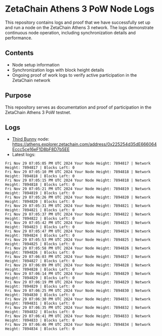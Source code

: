 # ZetaChain Athens 3 PoW Node Logs
This repository contains logs and proof that we have successfully set up and run a node on the ZetaChain Athens 3 network. The logs demonstrate continuous node operation, including synchronization details and performance.

## Contents
- Node setup information
- Synchronization logs with block height details
- Ongoing proof of work logs to verify active participation in the ZetaChain network

## Purpose
This repository serves as documentation and proof of participation in the ZetaChain Athens 3 PoW testnet.

## Logs

- [Third Bunny](https://thirdbunny.xyz/) node: https://athens.explorer.zetachain.com/address/0x225254d35dE666064Eccc5ce16eF1D8bF8D7b5EE
- Latest logs:
```
Fri Nov 29 07:05:05 PM UTC 2024 Your Node Height: 7894817 | Network Height: 7894817 | Blocks Left: 0
Fri Nov 29 07:05:10 PM UTC 2024 Your Node Height: 7894818 | Network Height: 7894818 | Blocks Left: 0
Fri Nov 29 07:05:15 PM UTC 2024 Your Node Height: 7894818 | Network Height: 7894818 | Blocks Left: 0
Fri Nov 29 07:05:21 PM UTC 2024 Your Node Height: 7894819 | Network Height: 7894819 | Blocks Left: 0
Fri Nov 29 07:05:26 PM UTC 2024 Your Node Height: 7894820 | Network Height: 7894820 | Blocks Left: 0
Fri Nov 29 07:05:31 PM UTC 2024 Your Node Height: 7894821 | Network Height: 7894821 | Blocks Left: 0
Fri Nov 29 07:05:37 PM UTC 2024 Your Node Height: 7894822 | Network Height: 7894822 | Blocks Left: 0
Fri Nov 29 07:05:42 PM UTC 2024 Your Node Height: 7894823 | Network Height: 7894823 | Blocks Left: 0
Fri Nov 29 07:05:47 PM UTC 2024 Your Node Height: 7894824 | Network Height: 7894824 | Blocks Left: 0
Fri Nov 29 07:05:53 PM UTC 2024 Your Node Height: 7894825 | Network Height: 7894825 | Blocks Left: 0
Fri Nov 29 07:05:58 PM UTC 2024 Your Node Height: 7894826 | Network Height: 7894826 | Blocks Left: 0
Fri Nov 29 07:06:03 PM UTC 2024 Your Node Height: 7894827 | Network Height: 7894827 | Blocks Left: 0
Fri Nov 29 07:06:09 PM UTC 2024 Your Node Height: 7894828 | Network Height: 7894828 | Blocks Left: 0
Fri Nov 29 07:06:14 PM UTC 2024 Your Node Height: 7894829 | Network Height: 7894829 | Blocks Left: 0
Fri Nov 29 07:06:19 PM UTC 2024 Your Node Height: 7894829 | Network Height: 7894829 | Blocks Left: 0
Fri Nov 29 07:06:25 PM UTC 2024 Your Node Height: 7894830 | Network Height: 7894830 | Blocks Left: 0
Fri Nov 29 07:06:30 PM UTC 2024 Your Node Height: 7894831 | Network Height: 7894831 | Blocks Left: 0
Fri Nov 29 07:06:35 PM UTC 2024 Your Node Height: 7894832 | Network Height: 7894832 | Blocks Left: 0
Fri Nov 29 07:06:41 PM UTC 2024 Your Node Height: 7894833 | Network Height: 7894833 | Blocks Left: 0
Fri Nov 29 07:06:46 PM UTC 2024 Your Node Height: 7894834 | Network Height: 7894834 | Blocks Left: 0
```
